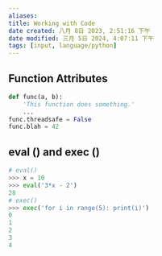 ```yaml
---
aliases: 
title: Working with Code
date created: 八月 8日 2023, 2:51:16 下午
date modified: 三月 5日 2024, 4:07:11 下午
tags: [input, language/python]
---
```


## Function Attributes
```python
def func(a, b):
	'This function does something.'
	...
func.threadsafe = False
func.blah = 42
```

## eval ()  and exec ()
```python
# eval()
>>> x = 10
>>> eval('3*x - 2')
28
# exec()
>>> exec('for i in range(5): print(i)')
0
1
2
3
4
```

